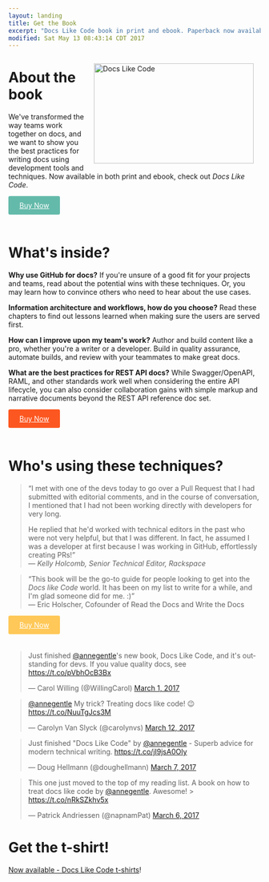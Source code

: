 ```yaml
---
layout: landing
title: Get the Book
excerpt: "Docs Like Code book in print and ebook. Paperback now available on Amazon, Barnes & Noble, Lulu, iBooks, and more. Learn about REST API docs, Swagger, OpenAPI, RAML, doc automation, templates, CI/CD for docs, GitHub Pages, reviews, and more."
modified: Sat May 13 08:43:14 CDT 2017
---
```


<img src="../../images/docs-like-code-book.jpg" alt="Docs Like Code" style="padding:14px;" align="right" height="200" width="319">

<h1>About the book</h1>
<p>We've transformed the way teams work together on docs, and we want to show you the best practices for writing docs using development tools and techniques. Now available in both print and ebook, check out <i>Docs Like Code</i>.</p>

<p><a href="http://www.lulu.com/spotlight/justwriteclick" style="display: inline-block; 
  margin-bottom: 20px;
  padding: 8px 20px;
  font-size: 14px;
  background-color: #64baaa;
  color: #fff;
  border: 2px solid #64baaa !important;
  border-radius: 3px;
  &:visited {
    color: #fff;
  }
  &:hover {
    background-color: #fff;
    color: #64baaa;"><i class='fa fa-book'></i> Buy Now</a></p>

<h1>What's inside?</h1>

<p><strong>Why use GitHub for docs?</strong> If you're unsure of a good fit for your projects and teams, read about the potential wins with these techniques. Or, you may learn how to convince others who need to hear about the use cases.</p>
<p><strong>Information architecture and workflows, how do you choose?</strong> Read these chapters to find out lessons learned when making sure the users are served first.
</p>
<p>
<strong>How can I improve upon my team's work?</strong> Author and build content like a pro, whether you're a writer or a developer. Build in quality assurance, automate builds, and review with your teammates to make great docs.
</p>
<p>
<strong>What are the best practices for REST API docs?</strong> While Swagger/OpenAPI, RAML, and other standards work well when considering the entire API lifecycle, you can also consider collaboration gains with simple markup and narrative documents beyond the REST API reference doc set.
</p>

<p><a href="http://www.lulu.com/spotlight/justwriteclick" style="display: inline-block; 
  margin-bottom: 20px;
  padding: 8px 20px;
  font-size: 14px;
  background-color: #fc5720;
  color: #fff;
  border: 2px solid #fc5720 !important;
  border-radius: 3px;
  &:visited {
    color: #fff;
  }
  &:hover {
    background-color: #fff;
    color: #fc5720;"><i class='fa fa-book'></i> Buy Now</a></p>

<h1>Who's using these techniques?</h1>

> “I met with one of the devs today to go over a Pull Request that I had submitted with editorial comments, and in the course of conversation, I mentioned that I had not been working directly with developers for very long. 
> 
> He replied that he'd worked with technical editors in the past who were not very helpful, but that I was different. In fact, he assumed I was a developer at first because I was working in GitHub, effortlessly creating PRs!”
> <br />
> &mdash; _Kelly Holcomb, Senior Technical Editor, Rackspace_

> “This book will be the go-to guide for people looking to get into the _Docs like Code_ world. It has been on my list to write for a while, and I'm glad someone did for me. :)”
> <br />
> &mdash; Eric Holscher, Cofounder of Read the Docs and Write the Docs

<p><a href="http://www.lulu.com/spotlight/justwriteclick" style="display: inline-block; 
  margin-bottom: 20px;
  padding: 8px 20px;
  font-size: 14px;
  background-color: #ffc858;
  color: #fff;
  border: 2px solid #ffc858 !important;
  border-radius: 3px;
  &:visited {
    color: #fff;
  }
  &:hover {
    background-color: #fff;
    color: #ffc858;"><i class='fa fa-book'></i> Buy Now</a></p>


<blockquote class="twitter-tweet" data-lang="en"><p lang="en" dir="ltr">Just finished <a href="https://twitter.com/annegentle">@annegentle</a>&#39;s new book, Docs Like Code, and it&#39;s outstanding for devs. If you value quality docs, see <a href="https://t.co/pVbhOcB3Bx">https://t.co/pVbhOcB3Bx</a></p>&mdash; Carol Willing (@WillingCarol) <a href="https://twitter.com/WillingCarol/status/836990174601101313">March 1, 2017</a></blockquote>
<script async src="//platform.twitter.com/widgets.js" charset="utf-8"></script>

<blockquote class="twitter-tweet" data-conversation="none" data-lang="en"><p lang="en" dir="ltr"><a href="https://twitter.com/annegentle">@annegentle</a> My trick? Treating docs like code! 😉<a href="https://t.co/NuuTgJcs3M">https://t.co/NuuTgJcs3M</a></p>&mdash; Carolyn Van Slyck (@carolynvs) <a href="https://twitter.com/carolynvs/status/840775351299145728">March 12, 2017</a></blockquote>
<script async src="//platform.twitter.com/widgets.js" charset="utf-8"></script>

<blockquote class="twitter-tweet" data-lang="en"><p lang="en" dir="ltr">Just finished &quot;Docs Like Code&quot; by <a href="https://twitter.com/annegentle">@annegentle</a> - Superb advice for modern technical writing. <a href="https://t.co/jI9jsA0OIy">https://t.co/jI9jsA0OIy</a></p>&mdash; Doug Hellmann (@doughellmann) <a href="https://twitter.com/doughellmann/status/838911867338772480">March 7, 2017</a></blockquote>
<script async src="//platform.twitter.com/widgets.js" charset="utf-8"></script>

<blockquote class="twitter-tweet" data-lang="en"><p lang="en" dir="ltr">This one just moved to the top of my reading list. A book on how to treat docs like code by <a href="https://twitter.com/annegentle">@annegentle</a>. Awesome!  &gt; <a href="https://t.co/nRkSZkhv5x">https://t.co/nRkSZkhv5x</a></p>&mdash; Patrick Andriessen (@napnamPat) <a href="https://twitter.com/napnamPat/status/838695213841403904">March 6, 2017</a></blockquote>
<script async src="//platform.twitter.com/widgets.js" charset="utf-8"></script>

<h1>Get the t-shirt!</h1>

<a href="http://just-write-click.myshopify.com/">Now available - Docs Like Code t-shirts</a>!